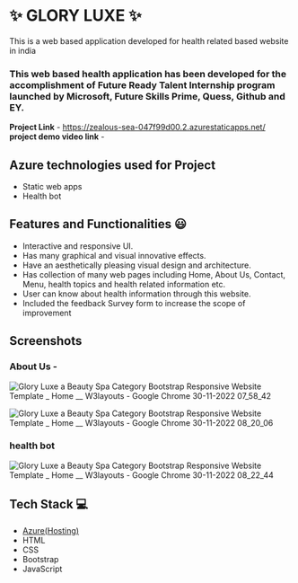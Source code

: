 
# ✨  GLORY LUXE  ✨

This is a web based application developed for health related based website in india

### This web based health application has been developed for the accomplishment of Future Ready Talent Internship program launched by Microsoft, Future Skills Prime, Quess, Github and EY.


**Project Link** -  https://zealous-sea-047f99d00.2.azurestaticapps.net/
**project demo video link** - 


## Azure technologies used for Project

- Static web apps
- Health bot


## Features and Functionalities 😃

- Interactive and responsive UI.
- Has many graphical and visual innovative effects.
- Have an aesthetically pleasing visual design and architecture.
- Has collection of many web pages including Home, About Us, Contact, Menu, health topics and health related information etc.
- User can know about health information through this website.
- Included the feedback Survey form to increase the scope of improvement

## Screenshots




   

### About Us -


![Glory Luxe a Beauty   Spa Category Bootstrap Responsive Website Template _ Home __ W3layouts - Google Chrome 30-11-2022 07_58_42](https://user-images.githubusercontent.com/118813213/204693658-18a6719b-7c9d-4f84-9b9d-a8142817a730.png)


![Glory Luxe a Beauty   Spa Category Bootstrap Responsive Website Template _ Home __ W3layouts - Google Chrome 30-11-2022 08_20_06](https://user-images.githubusercontent.com/118813213/204696786-9537d108-3f62-4ae8-be41-afefecf0e81b.png)


### health bot


![Glory Luxe a Beauty   Spa Category Bootstrap Responsive Website Template _ Home __ W3layouts - Google Chrome 30-11-2022 08_22_44](https://user-images.githubusercontent.com/118813213/204696827-64c2a407-3aba-4ed0-9f29-26608996d9c1.png)


## Tech Stack 💻

- [Azure(Hosting)](https://azure.microsoft.com/en-in/features/azure-portal/)
- HTML
- CSS
- Bootstrap
- JavaScript
